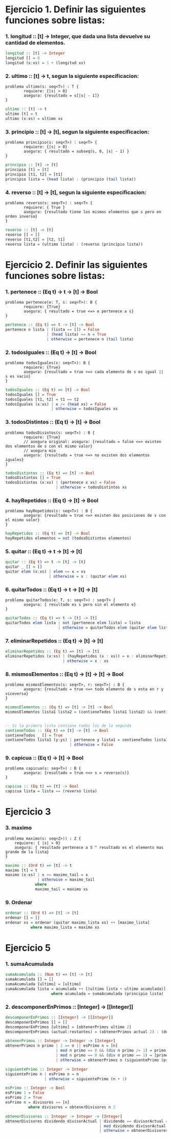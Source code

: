 # Ejercicio 1. Definir las siguientes funciones sobre listas:

### 1. longitud :: [t] -> Integer, que dada una lista devuelve su cantidad de elementos.

```haskell
longitud :: [t] -> Integer
longitud [] = 0
longitud (x:xs) = 1 + (longitud xs)
```

### 2. ultimo :: [t] -> t, segun la siguiente especificacion:

```
problema ultimo(s: seq<T>) : T {
		requiere: {|s| > 0}
		asegura: {resultado = s[|s| - 1]}
}
```

```haskell
ultimo :: [t] -> t
ultimo [t] = t
ultimo (x:xs) = ultimo xs
```

### 3. principio :: [t] -> [t], segun la siguiente especificacion:

```
problema principio(s: seq<T>) : seq<T> {
		requiere: {|s| > 0}
		asegura: { resultado = subseq(s, 0, |s| - 1) }
}
```

```haskell
principio :: [t] -> [t]
principio [t] = [t]
principio [t1, t2] = [t1]
principio lista = (head lista) : (principio (tail lista))
```

### 4. reverso :: [t] -> [t], segun la siguiente especificacion:

```
problema reverso(s: seq<T>) : seq<T> {
		requiere: { True }
		asegura: {resultado tiene los mismos elementos que s pero en orden inverso}
}
```

```haskell
reverso :: [t] -> [t]
reverso [] = []
reverso [t1,t2] = [t2, t1]
reverso lista = (ultimo lista) : (reverso (principio lista))
```

# Ejercicio 2. Definir las siguientes funciones sobre listas:

### 1. pertenece :: (Eq t) -> t -> [t] -> Bool

```
problema pertenece(e: T, s: seq<T>): B {
		requiere: {True}
		asegura: { resultado = true <=> e pertenece a s}
}
```

```haskell
pertenece :: (Eq t) => t -> [t] -> Bool
pertenece n lista | (lista == []) = False 
                  | (head lista) == n = True
                  | otherwise = pertenece n (tail lista)

```

### 2. todosIguales :: (Eq t) -> [t] -> Bool

```
problema todosIguales(s: seq<T>): B {
		requiere: {True}
		asegura: {resultado = true <=> cada elemento de s es igual || s es vacio}
}
```

```haskell
todosIguales :: (Eq t) => [t] -> Bool
todosIguales [] = True
todosIguales [t1, t2] = t1 == t2
todosIguales (x:xs) | x /= (head xs) = False
                    | otherwise = todosIguales xs
```

### 3. todosDistintos :: (Eq t) -> [t] -> Bool

```
problema todosDisintos(s: seq<T>) : B {
		requiere: {True}
		// asegura original: asegura: {resultado = false <=> existen dos elementos de s con el mismo valor}
		// asegura mio
		asegura: {resultado = true <=> no existen dos elementos iguales}
}
```

```haskell
todosDistintos :: (Eq t) => [t] -> Bool
todosDistintos [] = True
todosDistintos (x:xs) | (pertenece x xs) = False
                      | otherwise = todosDistintos xs
```

### 4. hayRepetidos :: (Eq t) -> [t] -> Bool


```
problema hayRepetidos(s: seq<T>) : B {
		asegura: {resultado = true <=> existen dos posiciones de s con el mismo valor}
}
```

```haskell
hayRepetidos :: (Eq t) => [t] -> Bool
hayRepetidos elementos = not (todosDistintos elementos)
```

### 5. quitar :: (Eq t) -> t -> [t] -> [t]

```haskell
quitar :: (Eq t) => t -> [t] -> [t]
quitar _ [] = []
quitar elem (x:xs) | elem == x = xs
                   | otherwise = x : (quitar elem xs)
```

### 6. quitarTodos :: (Eq t) -> t -> [t] -> [t]

```
problema quitarTodos(e: T, s: seq<T>) : seq<T> {
		asegura: { resultado es s pero sin el elemento e}
}
```

```haskell
quitarTodos :: (Eq t) => t -> [t] -> [t]
quitarTodos elem lista | not (pertenece elem lista) = lista
                       | otherwise = quitarTodos elem (quitar elem lista)
```

### 7. eliminarRepetidos :: (Eq t) -> [t] -> [t]

```haskell
eliminarRepetidos :: (Eq t) => [t] -> [t]
eliminarRepetidos (x:xs) | (hayRepetidos (x : xs)) = x : eliminarRepetidos (quitarTodos x xs) 
                         | otherwise = x : xs
```

### 8. mismosElementos :: (Eq t) -> [t] -> [t] -> Bool

```
problema mismosElementos(s: seq<T>, r: seq<T>) : B {
		asegura: {resultado = true <=> todo elemento de s esta en r y viceversa}
}
```

```haskell
mismosElementos :: (Eq t) => [t] -> [t] -> Bool
mismosElementos lista1 lista2 = (contieneTodos lista1 lista2) && (contieneTodos lista2 lista1)


-- Si la primera lista contiene todos los de la segunda
contieneTodos :: (Eq t) => [t] -> [t] -> Bool
contieneTodos _ [] = True
contieneTodos lista1 (y:ys) | pertenece y lista1 = contieneTodos lista1 ys
                            | otherwise = False
```

### 9. capicua :: (Eq t) -> [t] -> Bool

```
problema capicua(s: seq<T>) : B {
		asegura: {resultado = true <=> s = reverso(s)}
}
```

```haskell
capicua :: (Eq t) => [t] -> Bool
capicua lista = lista == (reverso lista)
```

# Ejercicio 3

### 3. maximo

```
problema maximo(s: seq<Z>)) : Z {
	requiere: { |s| > 0}
	asegura: { resultado pertenece a S ^ resultado es el elemento mas grande de la lista}
}
```

```haskell
maximo :: (Ord t) => [t] -> t
maximo [t] = t
maximo (x:xs) | x >= maximo_tail = x
              | otherwise = maximo_tail
             where
             maximo_tail = maximo xs
```

### 9. Ordenar

```haskell
ordenar :: (Ord t) => [t] -> [t]
ordenar [] = []
ordenar xs = ordenar (quitar maximo_lista xs) ++ [maximo_lista]
           where maximo_lista = maximo xs
```

# Ejercicio 5

### 1. sumaAcumulada


```haskell
sumaAcumulada :: (Num t) => [t] -> [t]
sumaAcumulada [] = []
sumaAcumulada [ultimo] = [ultimo]
sumaAcumulada lista = acumulada ++ [(ultimo lista + ultimo acumulada)]
                    where acumulada = sumaAcumulada (principio lista)
```

### 2. descomponerEnPrimos :: [Integer] -> [[Integer]]

```haskell
descomponerEnPrimos :: [Integer] -> [[Integer]]
descomponerEnPrimos [] = []
descomponerEnPrimos [ultimo] = [obtenerPrimos ultimo 2]
descomponerEnPrimos (actual:restantes) = (obtenerPrimos actual 2) : (descomponerEnPrimos restantes)

obtenerPrimos :: Integer -> Integer -> [Integer]
obtenerPrimos n primo | 1 == n || esPrimo n = [n]
                      | mod n primo == 0 && (div n primo /= 1) = primo : obtenerPrimos (div n primo) primo
                      | mod n primo == 0 && (div n primo == 1) = [primo]
                      | otherwise = obtenerPrimos n (siguientePrimo (primo + 1))

siguientePrimo :: Integer -> Integer
siguientePrimo n | esPrimo n = n
                 | otherwise = siguientePrimo (n + 1)

esPrimo :: Integer -> Bool
esPrimo 1 = False
esPrimo 2 = True
esPrimo n = divisores == [n]
          where divisores = obtenerDivisores n 2

obtenerDivisores :: Integer -> Integer -> [Integer]
obtenerDivisores dividendo divisorActual | dividendo == divisorActual = [dividendo]
                                         | mod dividendo divisorActual == 0 = divisorActual : obtenerDivisores dividendo (divisorActual + 1)
                                         | otherwise = obtenerDivisores dividendo (divisorActual + 1)
```
